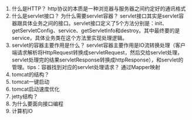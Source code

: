 1.  什么是HTTP？
    http协议的本质是一种浏览器与服务器之间约定好的通讯格式
2.  什么是servlet接口？ 为什么需要servlet容器？
    servlet接口其实是servlet容器跟具体业务之间的接口。servlet接口定义了5个方法分别是：init、getServletConfig、service、getServletInfo和destroy。其中最终要的是service，具体业务类在这个方法里实现处理逻辑。
3.  servlet的容器主要作用是什么？
    servlet容器主要作用是IO流转换处理（客户端请求解析将HttpRequest转换成servletRequest，然后交给servlet处理，servlet处理完的结果servletResponse转换成httpResponse），和servlet的管理。tips：容器找到对应的servlet处理请求？ 通过Mapper映射
4.  tomcat的结构？
5.  tomcat一键启动
6.  tomcat启动速度优化
7.  jetty结构？
8.  为什么要面向接口编程
9.  计算机IO
    